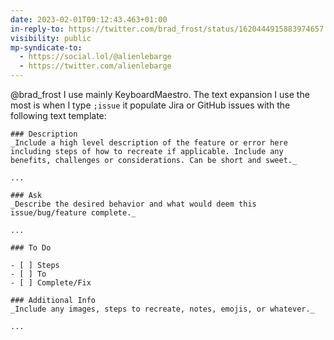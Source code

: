 ```yaml
---
date: 2023-02-01T09:12:43.463+01:00
in-reply-to: https://twitter.com/brad_frost/status/1620444915883974657
visibility: public
mp-syndicate-to:
  - https://social.lol/@alienlebarge
  - https://twitter.com/alienlebarge
---
```

@brad_frost I use mainly KeyboardMaestro. The text expansion I use the most is when I type `;issue` it populate Jira or GitHub issues with the following text template:

```
### Description
_Include a high level description of the feature or error here including steps of how to recreate if applicable. Include any benefits, challenges or considerations. Can be short and sweet._

...

### Ask
_Describe the desired behavior and what would deem this issue/bug/feature complete._

...

### To Do

- [ ] Steps
- [ ] To
- [ ] Complete/Fix

### Additional Info
_Include any images, steps to recreate, notes, emojis, or whatever._

...
```
